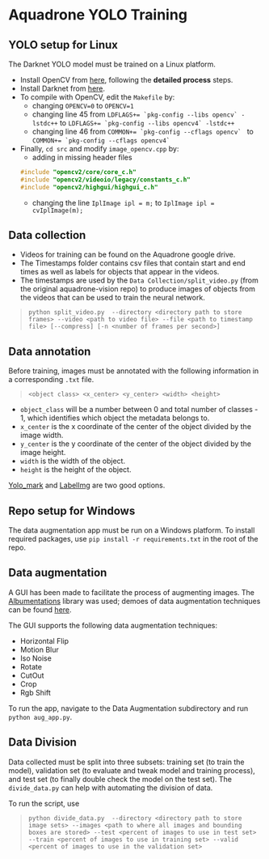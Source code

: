 # Aquadrone YOLO Training
## YOLO setup for Linux
The Darknet YOLO model must be trained on a Linux platform.
* Install OpenCV from [here](https://docs.opencv.org/master/d7/d9f/tutorial_linux_install.html), following the **detailed process** steps.
*  Install Darknet from [here](https://pjreddie.com/darknet/install/).
* To compile with OpenCV, edit the `Makefile` by:
    * changing `OPENCV=0` to `OPENCV=1`
    * changing line 45 from ``LDFLAGS+= `pkg-config --libs opencv` -lstdc++`` to ``LDFLAGS+= `pkg-config --libs opencv4` -lstdc++``
    * changing line 46 from ``COMMON+= `pkg-config --cflags opencv` `` to ``COMMON+= `pkg-config --cflags opencv4` ``
* Finally, `cd src` and modify `image_opencv.cpp` by:
    * adding in missing header files
    ```cpp
    #include "opencv2/core/core_c.h"
    #include "opencv2/videoio/legacy/constants_c.h"
    #include "opencv2/highgui/highgui_c.h"
    ```
    * changing the line `IplImage ipl = m;` to `IplImage ipl = cvIplImage(m);`
## Data collection
* Videos for training can be found on the Aquadrone google drive.
* The Timestamps folder contains csv files that contain start and end times as well as labels for objects that appear in the videos.
* The timestamps are used by the `Data Collection/split_video.py` (from the original aquadrone-vision repo) to produce images of objects from the videos that can be used to train the neural network.

> `python split_video.py  --directory <directory path to store frames> --video <path to video file> --file <path to timestamp file> [--compress] [-n <number of frames per second>]`

<!--gate1, gate2, gate3 videos are from ARVP 2019--> 
## Data annotation
Before training, images must be annotated with the following information in a corresponding `.txt` file.

> `<object class> <x_center> <y_center> <width> <height>`

* `object_class` will be a number between 0 and total number of classes - 1, which identifies which object the metadata belongs to.
* `x_center` is the x coordinate of the center of the object divided by the image width.
* `y_center` is the y coordinate of the center of the object divided by the image height.
* `width` is the width of the object.
* `height` is the height of the object.

[Yolo_mark](https://github.com/AlexeyAB/Yolo_mark) and [LabelImg](https://github.com/tzutalin/labelImg) are two good options.
## Repo setup for Windows
The data augmentation app must be run on a Windows platform.
To install required packages, use `pip install -r requirements.txt` in the root of the repo.
## Data augmentation
A GUI has been made to facilitate the process of augmenting images. The [Albumentations](https://albumentations.ai/) library was used; demoes of data augmentation techniques can be found [here](https://albumentations-demo.herokuapp.com/).

The GUI supports the following data augmentation techniques:
* Horizontal Flip
* Motion Blur
* Iso Noise
* Rotate
* CutOut
* Crop
* Rgb Shift

To run the app, navigate to the Data Augmentation subdirectory and run `python aug_app.py`.
## Data Division
Data collected must be split into three subsets: training set (to train the model), validation set (to evaluate and tweak model and training process), and test set (to finally double check the model on the test set). The `divide_data.py` can help with automating the division of data.

To run the script, use
> `python divide_data.py  --directory <directory path to store image sets> --images <path to where all images and bounding boxes are stored> --test <percent of images to use in test set> --train <percent of images to use in training set> --valid <percent of images to use in the validation set>`